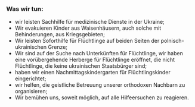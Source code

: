 ### Was wir tun:

- wir leisten Sachhilfe für medizinische Dienste in der Ukraine;
- Wir evakuieren Kinder aus Waisenhäusern, auch solche mit Behinderungen, aus Kriegsgebieten;
- Wir leisten Soforthilfe für Flüchtlinge auf beiden Seiten der polnisch-ukrainischen Grenze;
- Wir sind auf der Suche nach Unterkünften für Flüchtlinge, wir haben eine vorübergehende Herberge für Flüchtlinge eröffnet, die nicht
  Flüchtlinge, die keine ukrainischen Staatsbürger sind;
- haben wir einen Nachmittagskindergarten für Flüchtlingskinder eingerichtet;
- wir helfen, die geistliche Betreuung unserer orthodoxen Nachbarn zu organisieren;
- Wir bemühen uns, soweit möglich, auf alle Hilfeersuchen zu reagieren.